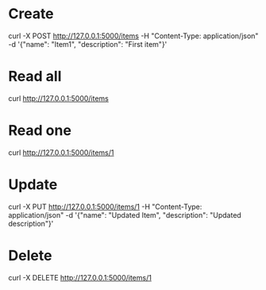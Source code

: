 # Create
curl -X POST http://127.0.0.1:5000/items -H "Content-Type: application/json" -d '{"name": "Item1", "description": "First item"}'

# Read all
curl http://127.0.0.1:5000/items

# Read one
curl http://127.0.0.1:5000/items/1

# Update
curl -X PUT http://127.0.0.1:5000/items/1 -H "Content-Type: application/json" -d '{"name": "Updated Item", "description": "Updated description"}'

# Delete
curl -X DELETE http://127.0.0.1:5000/items/1
